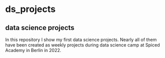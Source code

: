 # ds_projects
## data science projects
In this repository I show my first data science projects.
Nearly all of them have been created as weekly projects during data science camp at Spiced Academy in Berlin in 2022.
